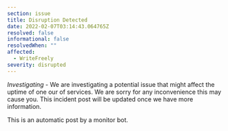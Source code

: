 ```yaml
---
section: issue
title: Disruption Detected
date: 2022-02-07T03:14:43.064765Z
resolved: false
informational: false
resolvedWhen: ""
affected:
  - WriteFreely
severity: disrupted
---
```

*Investigating* - We are investigating a potential issue that might affect the uptime of one our of services. We are sorry for any inconvenience this may cause you. This incident post will be updated once we have more information.

This is an automatic post by a monitor bot.
        